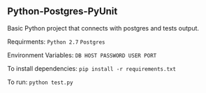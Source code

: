 ## Python-Postgres-PyUnit

Basic Python project that connects with postgres and tests output.

Requirments:
    `Python 2.7`
    `Postgres`

Environment Variables:
    ```
    DB
    HOST
    PASSWORD
    USER
    PORT
    ```

To install dependencies:
    `pip install -r requirements.txt`

To run:
    `python test.py`